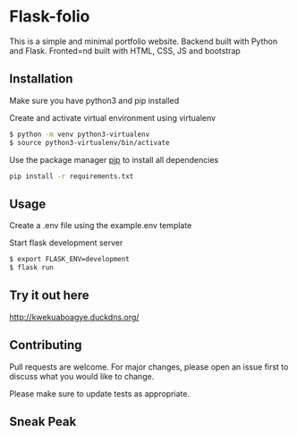 # Flask-folio

This is a simple and minimal portfolio website. 
Backend built with Python and Flask. Fronted=nd built with HTML, CSS, JS and bootstrap
 

## Installation

Make sure you have python3 and pip installed


Create and activate virtual environment using virtualenv
```bash
$ python -m venv python3-virtualenv
$ source python3-virtualenv/bin/activate
```

Use the package manager [pip](https://pip.pypa.io/en/stable/) to install all dependencies

```bash
pip install -r requirements.txt
```

## Usage


Create a .env file using the example.env template


Start flask development server
```bash
$ export FLASK_ENV=development
$ flask run
```


## Try it out here

http://kwekuaboagye.duckdns.org/

## Contributing
Pull requests are welcome. For major changes, please open an issue first to discuss what you would like to change.

Please make sure to update tests as appropriate.

## Sneak Peak

